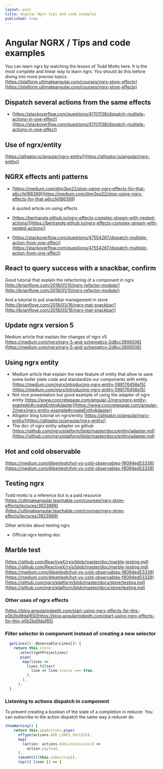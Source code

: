 ```yaml
---
layout: post
title: Angular Ngrx tips and code examples
published: true
---
```


# Angular NGRX / Tips and code examples

You can learn ngrx by watching the lesson of Todd Motto here. It is the most complete and linear way to learn ngrx. You should do this before diving into more precise topics. [https://platform.ultimateangular.com/courses/ngrx-store-effects](https://platform.ultimateangular.com/courses/ngrx-store-effects)

## Dispatch several actions from the same effects

* [https://stackoverflow.com/questions/41701138/dispatch-multiple-actions-in-one-effect](https://stackoverflow.com/questions/41701138/dispatch-multiple-actions-in-one-effect)

## Use of ngrx/entity

[https://alligator.io/angular/ngrx-entity/](https://alligator.io/angular/ngrx-entity/)

## NGRX effects anti patterns

* [https://medium.com/@m3po22/stop-using-ngrx-effects-for-that-a6ccfe186399](https://medium.com/@m3po22/stop-using-ngrx-effects-for-that-a6ccfe186399)

  A quoted article on using effects 

* [https://bertrandg.github.io/ngrx-effects-complex-stream-with-nested-actions/](https://bertrandg.github.io/ngrx-effects-complex-stream-with-nested-actions/)
* [https://stackoverflow.com/questions/47554267/dispatch-multiple-action-from-one-effect](https://stackoverflow.com/questions/47554267/dispatch-multiple-action-from-one-effect)

## React to query success with a snackbar, confirm

Good tutorial that explain the refactoring of a component in ngrx [http://brianflove.com/2018/01/10/ngrx-refactor-module/](http://brianflove.com/2018/01/10/ngrx-refactor-module/)

And a tutorial to put snackbar management in store [http://brianflove.com/2018/03/16/ngrx-mat-snackbar/](http://brianflove.com/2018/03/16/ngrx-mat-snackbar/)

## Update ngrx version 5

Medium article that explain the changes of ngrx v5 [https://medium.com/ngrx/ngrx-5-and-schematics-2d8cc3906506](https://medium.com/ngrx/ngrx-5-and-schematics-2d8cc3906506)

## Using ngrx entity

* Medium article that explain the new feature of entity that allow to save some boiler plate code and standardize our components with entity [https://medium.com/ngrx/introducing-ngrx-entity-598176456e15](https://medium.com/ngrx/introducing-ngrx-entity-598176456e15)
* Not nice presentation but good example of using the adapter of ngrx entity [https://www.concretepage.com/angular-2/ngrx/ngrx-entity-example\#createEntityAdapter](https://www.concretepage.com/angular-2/ngrx/ngrx-entity-example#createEntityAdapter)
* Alligator blog tutorial on ngrx/entity [https://alligator.io/angular/ngrx-entity/](https://alligator.io/angular/ngrx-entity/)
* The doc of ngrx entity adapter on github [https://github.com/ngrx/platform/blob/master/docs/entity/adapter.md](https://github.com/ngrx/platform/blob/master/docs/entity/adapter.md)

## Hot and cold observable

[https://medium.com/@benlesh/hot-vs-cold-observables-f8094ed53339](https://medium.com/@benlesh/hot-vs-cold-observables-f8094ed53339)

## Testing ngrx

Todd motto is a reference but is a paid resource [https://ultimateangular.teachable.com/courses/ngrx-store-effects/lectures/3923989](https://ultimateangular.teachable.com/courses/ngrx-store-effects/lectures/3923989)

Other articles about testing ngrx

* Official ngrx testing doc

## Marble test

[https://github.com/ReactiveX/rxjs/blob/master/doc/marble-testing.md](https://github.com/ReactiveX/rxjs/blob/master/doc/marble-testing.md) [https://medium.com/@benlesh/hot-vs-cold-observables-f8094ed53339](https://medium.com/@benlesh/hot-vs-cold-observables-f8094ed53339) [https://github.com/ngrx/platform/blob/master/docs/store/testing.md](https://github.com/ngrx/platform/blob/master/docs/store/testing.md)

### Other uses of ngrx effects

[https://blog.angularindepth.com/start-using-ngrx-effects-for-this-e0b2bd9da165](https://blog.angularindepth.com/start-using-ngrx-effects-for-this-e0b2bd9da165)

### Filter selector in component instead of creating a new selector

```typescript
  getLines(): Observable<Lines[]> {
    return this.store
      .select(getProjecLines)
      .pipe(
        map(lines =>
          lines.filter(
            line => line.status === true,
          ),
        ),
      );
  }
```

### Listening to actions dispatch in component 

To prevent creating a boolean of the state of a completion in reducer. You can subscribe to the action dispatch the same way a reducer do.

```typescript
showWarning() {
    return this.appActions.pipe(
      ofType(actions.ADD_LINES_SUCCESS),
      map(
        (action: actions.AddLinesSuccess) =>
          action.payload,
      ),
      takeUntil(this.onDestroy$),
      tap(({ lines }) => {
```



